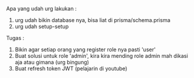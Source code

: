 Apa yang udah urg lakukan : 
1. urg udah bikin database nya, bisa liat di prisma/schema.prisma
2. urg udah setup-setup

Tugas : 
1. Bikin agar setiap orang yang register role nya pasti 'user'
2. Buat solusi untuk role 'admin', kira kira mending role admin mah dikasi aja atau gimana (urg bingung)
3. Buat refresh token JWT (pelajarin di youtube)